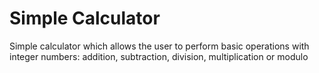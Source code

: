 # Simple Calculator
Simple calculator which allows the user to perform basic operations with integer numbers: addition, subtraction, division, multiplication or modulo
